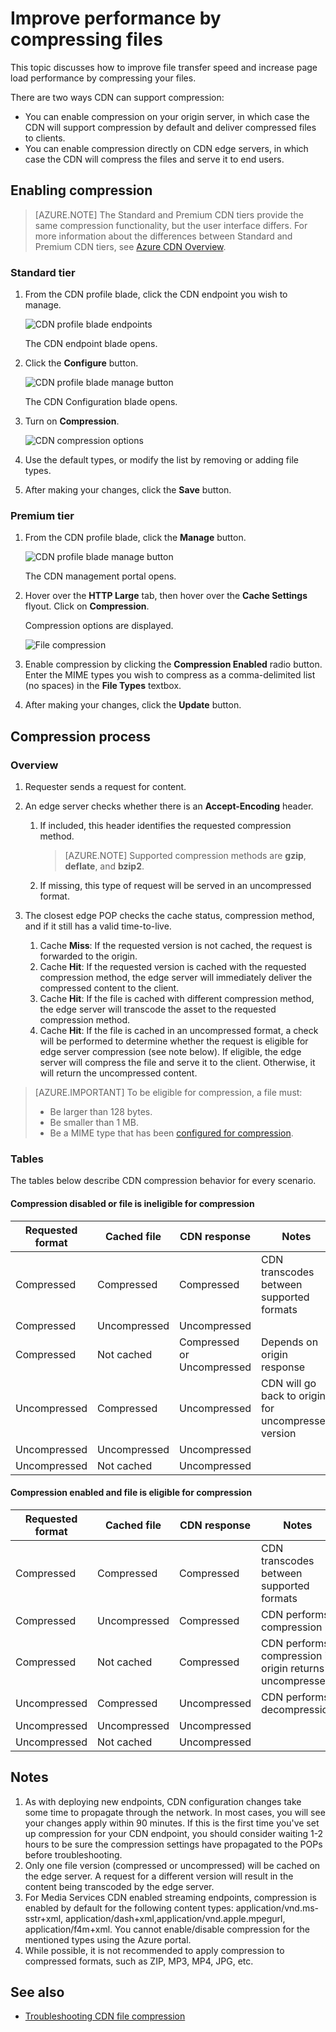 <properties
	pageTitle="CDN - Improve performance by compressing files"
	description="You can improve file transfer speed and increases page load performance by compressing your files."
	services="cdn"
	documentationCenter=".NET"
	authors="camsoper"
	manager="erikre"
	editor=""/>

<tags
	ms.service="cdn"
	ms.workload="tbd"
	ms.tgt_pltfrm="na"
	ms.devlang="na"
	ms.topic="article"
	ms.date="04/26/2016" 
	ms.author="casoper"/>

# Improve performance by compressing files

This topic discusses how to improve file transfer speed and increase page load performance by compressing your files.

There are two ways CDN can support compression:

- You can enable compression on your origin server, in which case the CDN will support compression by default and deliver compressed files to clients.
- You can enable compression directly on CDN edge servers, in which case the CDN will compress the files and serve it to end users.

## Enabling compression

> [AZURE.NOTE] The Standard and Premium CDN tiers provide the same compression functionality, but the user interface differs.  For more information about the differences between Standard and Premium CDN tiers, see [Azure CDN Overview](cdn-overview.md).

### Standard tier

1. From the CDN profile blade, click the CDN endpoint you wish to manage.

	![CDN profile blade endpoints](./media/cdn-file-compression/cdn-endpoints.png)

	The CDN endpoint blade opens.

2. Click the **Configure** button.

	![CDN profile blade manage button](./media/cdn-file-compression/cdn-config-btn.png)

	The CDN Configuration blade opens.

3. Turn on **Compression**.

	![CDN compression options](./media/cdn-file-compression/cdn-compress-standard.png)

4. Use the default types, or modify the list by removing or adding file types.

5. After making your changes, click the **Save** button.

### Premium tier

1. From the CDN profile blade, click the **Manage** button.

	![CDN profile blade manage button](./media/cdn-file-compression/cdn-manage-btn.png)

	The CDN management portal opens.

2. Hover over the **HTTP Large** tab, then hover over the **Cache Settings** flyout.  Click on **Compression**.

	Compression options are displayed.

	![File compression](./media/cdn-file-compression/cdn-compress-files.png)

3. Enable compression by clicking the **Compression Enabled** radio button.  Enter the MIME types you wish to compress as a comma-delimited list (no spaces) in the **File Types** textbox. 

4. After making your changes, click the **Update** button.


## Compression process

### Overview

1. Requester sends a request for content.

2. An edge server checks whether there is an **Accept-Encoding** header.
	1. If included, this header identifies the requested compression method.
		> [AZURE.NOTE] Supported compression methods are **gzip**, **deflate**, and **bzip2**.
	2. If missing, this type of request will be served in an uncompressed format.
	
3.	The closest edge POP checks the cache status, compression method, and if it still has a valid time-to-live.
	1.	Cache **Miss**: If the requested version is not cached, the request is forwarded to the origin.
	2.	Cache **Hit**: If the requested version is cached with the requested compression method, the edge server will immediately deliver the compressed content to the client.
	3.	Cache **Hit**: If the file is cached with different compression method, the edge server will transcode the asset to the requested compression method.
	4.	Cache **Hit**: If the file is cached in an uncompressed format, a check will be performed to determine whether the request is eligible for edge server compression (see note below).  If eligible, the edge server will compress the file and serve it to the client.  Otherwise, it will return the uncompressed content.
		
> [AZURE.IMPORTANT] To be eligible for compression, a file must:
>
> - Be larger than 128 bytes.
> - Be smaller than 1 MB.
> - Be a MIME type that has been [configured for compression](#enabling-compression).

### Tables

The tables below describe CDN compression behavior for every scenario.

#### Compression disabled or file is ineligible for compression

|Requested format|Cached file|CDN response|Notes|
|----------------|-----------|------------|-----|
|Compressed|Compressed|Compressed|CDN transcodes between supported formats|
|Compressed|Uncompressed|Uncompressed|    |	
|Compressed|Not cached|Compressed or Uncompressed|Depends on origin response|
|Uncompressed|Compressed|Uncompressed|CDN will go back to origin for uncompressed version|
|Uncompressed|Uncompressed|Uncompressed|    |	
|Uncompressed|Not cached|Uncompressed|     |

#### Compression enabled and file is eligible for compression

|Requested format|Cached file|CDN response|Notes|
|----------------|-----------|------------|-----|
|Compressed|Compressed|Compressed|CDN transcodes between supported formats|
|Compressed|Uncompressed|Compressed|CDN performs compression|
|Compressed|Not cached|Compressed|CDN performs compression if origin returns uncompressed|
|Uncompressed|Compressed|Uncompressed|CDN performs decompression|
|Uncompressed|Uncompressed|Uncompressed|     |	
|Uncompressed|Not cached|Uncompressed|     |	


## Notes

1. As with deploying new endpoints, CDN configuration changes take some time to propagate through the network.  In most cases, you will see your changes apply within 90 minutes.  If this is the first time you've set up compression for your CDN endpoint, you should consider waiting 1-2 hours to be sure the compression settings have propagated to the POPs before troubleshooting.
2. Only one file version (compressed or uncompressed) will be cached on the edge server. A request for a different version will result in the content being transcoded by the edge server.
3. For Media Services CDN enabled streaming endpoints, compression is enabled by default for the following content types: application/vnd.ms-sstr+xml, application/dash+xml,application/vnd.apple.mpegurl, application/f4m+xml. You cannot enable/disable compression for the mentioned types using the Azure portal.  
4. While possible, it is not recommended to apply compression to compressed formats, such as ZIP, MP3, MP4, JPG, etc.

## See also
- [Troubleshooting CDN file compression](cdn-troubleshoot-compression.md)    
